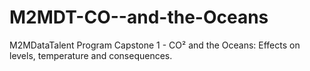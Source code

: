 # M2MDT-CO--and-the-Oceans
M2MDataTalent Program Capstone 1 - CO² and the Oceans: Effects on levels, temperature and consequences.
